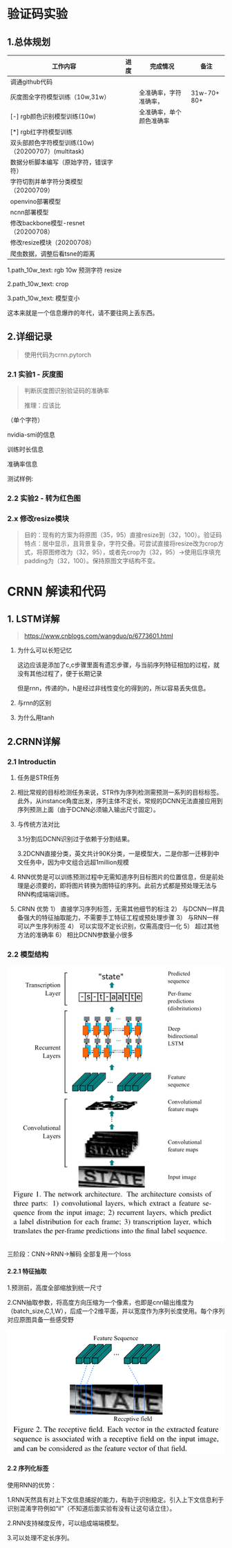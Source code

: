 # 验证码实验

## 1.总体规划

| 工作内容                                           | 进度 | 完成情况                 | 备注         |
| -------------------------------------------------- | ---- | ------------------------ | ------------ |
| 调通github代码                                     |      |                          |              |
| 灰度图全字符模型训练（10w,31w）                    |      | 全准确率，字符准确率，   | 31w-70+  80+ |
| [-] rgb颜色识别模型训练(10w)                       |      | 全准确率，单个颜色准确率 |              |
| [*] rgb红字符模型训练                              |      |                          |              |
| 双头部颜色字符模型训练(10w)（20200707）(multitask) |      |                          |              |
| 数据分析脚本编写（原始字符，错误字符）             |      |                          |              |
| 字符切割并单字符分类模型（20200709）               |      |                          |              |
| openvino部署模型                                   |      |                          |              |
| ncnn部署模型                                       |      |                          |              |
| 修改backbone模型-resnet（20200708）                |      |                          |              |
| 修改resize模块（20200708）                         |      |                          |              |
| 爬虫数据，调整后看tsne的距离                       |      |                          |              |



1.path_10w_text: rgb 10w 预测字符   resize

2.path_10w_text: crop

3.path_10w_text: 模型变小





这本来就是一个信息爆炸的年代，请不要往网上丢东西。





## 2.详细记录

> 使用代码为crnn.pytorch

### 2.1 实验1 - 灰度图

> 判断灰度图识别验证码的准确率
>
> 推理：应该比

（单个字符）

nvidia-smi的信息

训练时长信息

准确率信息

测试样例:

### 2.2 实验2 - 转为红色图

### 2.x 修改resize模块

> 目的：现有的方案为将原图（35，95）直接resize到（32，100）。验证码特点：居中显示，且背景复杂，字符交叠。可尝试直接将resize改为crop方式，将原图修改为（32，95），或者先crop为（32，95）->使用后序填充padding为（32，100）。保持原图文字结构不变。







# CRNN 解读和代码

## 1. LSTM详解

> https://www.cnblogs.com/wangduo/p/6773601.html

1. 为什么可以长短记忆

   这边应该是添加了c,c步骤里面有遗忘步骤，与当前序列特征相加的过程，就没有其他过程了，便于长期记录

   但是rnn，传递的h，h是经过非线性变化的得到的，所以容易丢失信息。

2. 与rnn的区别

3. 为什么用tanh

## 2.CRNN详解

### 2.1 Introductin

1. 任务是STR任务

2. 相比常规的目标检测任务来说，STR作为序列检测需预测一系列的目标标签。此外，从instance角度出发，序列主体不定长，常规的DCNN无法直接应用到序列预测上面（由于DCNN必须输入输出尺寸固定）。

3. 与传统方法对比

   3.1分割后DCNN识别过于依赖于分割结果。

   3.2DCNN直接分类，英文共计90K分类，一是模型大，二是你那一迁移到中文任务中，因为中文组合远超1million规模


4. RNN优势是可以训练预测过程中无需知道序列目标图片的位置信息，但是前处理是必须要的，即将图片转换为图特征的序列。此前方式都是预处理无法与RNN构成端端训练。

5. CRNN 优势
1） 直接学习序列标签，无需其他细节的标注
2） 与DCNN一样具备强大的特征抽取能力，不需要手工特征工程或预处理步骤
3） 与RNN一样可以产生序列标签
4） 可以实现不定长识别，仅需高度归一化
5） 超过其他方法的准确率
6） 相比DCNN参数量小很多

### 2.2 模型结构

![image-20200711095507693](md_img\image-20200711095507693.png)

三阶段：CNN->RNN->解码   全部复用一个loss

#### 2.2.1 特征抽取

1.预测前，高度全部缩放到统一尺寸

2.CNN抽取参数，将高度方向压缩为一个像素，也即是cnn输出维度为（batch_size,C,1,W），后成一个2维平面，并以宽度作为序列长度使用。每个序列对应原图具备一些感受野

![image-20200711102307965](md_img\image-20200711102307965.png)

#### 2.2 序列化标签

使用RNN的优势：

1.RNN天然具有对上下文信息捕捉的能力，有助于识别稳定。引入上下文信息利于识别混淆字符例如“il”（不知道后面实验有没有让这句话立住）。

2.RNN支持梯度反传，可以组成端端模型。

3.可以处理不定长序列。








